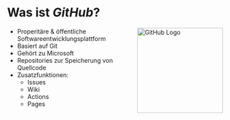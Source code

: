 # Was ist *GitHub*?

<img src="https://upload.wikimedia.org/wikipedia/commons/thumb/c/c2/GitHub_Invertocat_Logo.svg/300px-GitHub_Invertocat_Logo.svg.png" alt="GitHub Logo" width="200" align="right"/>

- Properitäre & öffentliche Softwareentwicklungsplattform
- Basiert auf Git
- Gehört zu Microsoft
- Repositories zur Speicherung von Quellcode
- Zusatzfunktionen:
    - Issues
    - Wiki
    - Actions
    - Pages

